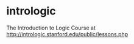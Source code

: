 # intrologic
The Introduction to Logic Course at http://intrologic.stanford.edu/public/lessons.php 
